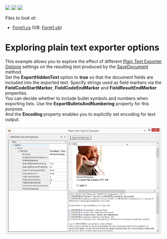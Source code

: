 <!-- default badges list -->
![](https://img.shields.io/endpoint?url=https://codecentral.devexpress.com/api/v1/VersionRange/128609167/13.1.4%2B)
[![](https://img.shields.io/badge/Open_in_DevExpress_Support_Center-FF7200?style=flat-square&logo=DevExpress&logoColor=white)](https://supportcenter.devexpress.com/ticket/details/E2773)
[![](https://img.shields.io/badge/📖_How_to_use_DevExpress_Examples-e9f6fc?style=flat-square)](https://docs.devexpress.com/GeneralInformation/403183)
<!-- default badges end -->
<!-- default file list -->
*Files to look at*:

* [Form1.cs](./CS/PlainTextExport/Form1.cs) (VB: [Form1.vb](./VB/PlainTextExport/Form1.vb))
<!-- default file list end -->
# Exploring plain text exporter options


<p>This example allows you to explore the effect of different <a href="http://documentation.devexpress.com/#CoreLibraries/clsDevExpressXtraRichEditExportPlainTextDocumentExporterOptionstopic"><u>Plain Text Exporter Options</u></a> settings on the resulting text produced by the <a href="http://documentation.devexpress.com/#WindowsForms/DevExpressXtraRichEditRichEditControl_SaveDocumenttopic1337"><u>SaveDocument</u></a> method. <br> Set the <strong>ExportHi</strong><strong>ddenText </strong>option to <strong>t</strong><strong>r</strong><strong>ue</strong> so that the document fields are included into the exported text. Specify strings used as field markers via the <strong>FieldCodeStartM</strong><strong>a</strong><strong>rker</strong>, <strong>FieldCode</strong><strong>End</strong><strong>Marker</strong> and <strong>Field</strong><strong>Re</strong><strong>sult</strong><strong>EndMarker </strong>properties.<br> You can decide whether to include bullet symbols and numbers when exporting lists. Use the <strong>ExportBulletsAndNumbering</strong> property for this purpose.<br> And the <strong>Encoding </strong>property enables you to explicitly set encoding for text output.<br><br><img src="https://raw.githubusercontent.com/DevExpress-Examples/exploring-plain-text-exporter-options-e2773/13.1.4+/media/4075bd96-66df-11e7-80c0-00155d624807.png"></p>

<br/>


